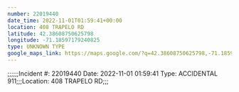 ```yaml
---
number: 22019440
date_time: 2022-11-01T01:59:41+00:00
location: 408 TRAPELO RD
latitude: 42.38608750625798
longitude: -71.18597179240825
type: UNKNOWN TYPE
google_maps_link: https://maps.google.com/?q=42.38608750625798,-71.18597179240825
---
```


;;;;;;Incident #: 22019440   Date: 2022-11-01 01:59:41   Type: ACCIDENTAL 911;;;Location: 408 TRAPELO RD;;;
